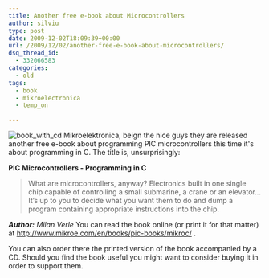 ```yaml
---
title: Another free e-book about Microcontrollers
author: silviu
type: post
date: 2009-12-02T18:09:39+00:00
url: /2009/12/02/another-free-e-book-about-microcontrollers/
dsq_thread_id:
  - 332066583
categories:
  - old
tags:
  - book
  - mikroelectronica
  - temp_on

---
```

![book_with_cd](/blog/images/2009/book_with_cd.gif) Mikroelektronica, beign the nice guys they are released another free e-book about programming PIC microcontrollers this time it's about programming in C. The title is, unsurprisingly:

**PIC Microcontrollers - Programming in C**

> What are microcontrollers, anyway? Electronics built in one single chip capable of controlling a small submarine, a crane or an elevator… It’s up to you to decide what you want them to do and dump a program containing appropriate instructions into the chip.

_**Author:** Milan Verle_
You can read the book online (or print it for that matter) at <a href="http://www.mikroe.com/en/books/pic-books/mikroc/" target="_blank" rel="noopener">http://www.mikroe.com/en/books/pic-books/mikroc/</a> .

You can also order there the printed version of the book accompanied by a CD. Should you find the book useful you might want to consider buying it in order to support them.

<div id="_mcePaste" style="overflow: hidden;width: 1px;height: 1px">
  <h1>
    PIC Microcontrollers - Programming in CPIC
  </h1>
</div>